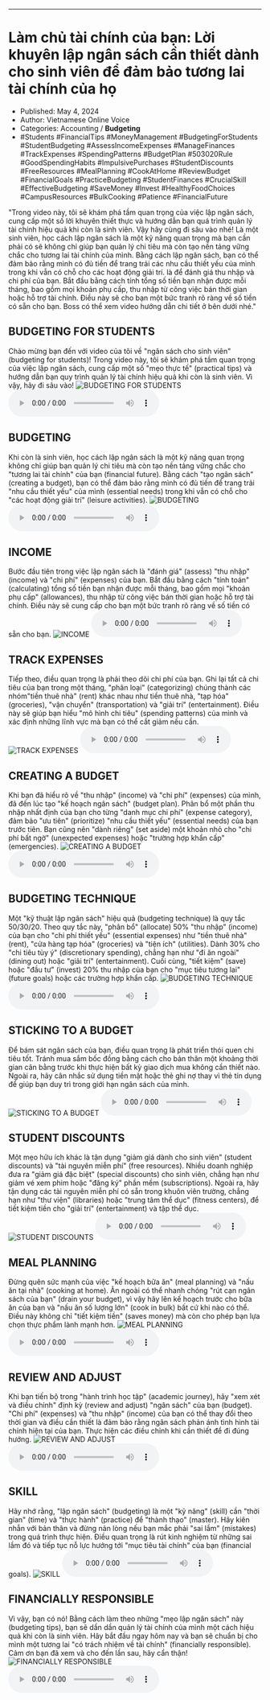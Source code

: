
---

# Làm chủ tài chính của bạn: Lời khuyên lập ngân sách cần thiết dành cho sinh viên để đảm bảo tương lai tài chính của họ

- Published: May 4, 2024
- Author: Vietnamese Online Voice
- Categories: Accounting / **Budgeting**
- #Students #FinancialTips #MoneyManagement #BudgetingForStudents #StudentBudgeting #AssessIncomeExpenses #ManageFinances #TrackExpenses #SpendingPatterns #BudgetPlan #503020Rule #GoodSpendingHabits #ImpulsivePurchases #StudentDiscounts #FreeResources #MealPlanning #CookAtHome #ReviewBudget #FinancialGoals #PracticeBudgeting #StudentFinances #CrucialSkill #EffectiveBudgeting #SaveMoney #Invest #HealthyFoodChoices #CampusResources #BulkCooking #Patience #FinancialFuture

"Trong video này, tôi sẽ khám phá tầm quan trọng của việc lập ngân sách, cung cấp một số lời khuyên thiết thực và hướng dẫn bạn quá trình quản lý tài chính hiệu quả khi còn là sinh viên. Vậy hãy cùng đi sâu vào nhé! Là một sinh viên, học cách lập ngân sách là một kỹ năng quan trọng mà bạn cần phải có sẽ không chỉ giúp bạn quản lý chi tiêu mà còn tạo nền tảng vững chắc cho tương lai tài chính của mình. Bằng cách lập ngân sách, bạn có thể đảm bảo rằng mình có đủ tiền để trang trải các nhu cầu thiết yếu của mình trong khi vẫn có chỗ cho các hoạt động giải trí. là để đánh giá thu nhập và chi phí của bạn. Bắt đầu bằng cách tính tổng số tiền bạn nhận được mỗi tháng, bao gồm mọi khoản phụ cấp, thu nhập từ công việc bán thời gian hoặc hỗ trợ tài chính. Điều này sẽ cho bạn một bức tranh rõ ràng về số tiền có sẵn cho bạn. Boss có thể xem video hướng dẫn chi tiết ở bên dưới nhé."


## BUDGETING FOR STUDENTS

Chào mừng bạn đến với video của tôi về "ngân sách cho sinh viên" (budgeting for students)! Trong video này, tôi sẽ khám phá tầm quan trọng của việc lập ngân sách, cung cấp một số "mẹo thực tế" (practical tips) và hướng dẫn bạn quy trình quản lý tài chính hiệu quả khi còn là sinh viên. Vì vậy, hãy đi sâu vào!
![BUDGETING FOR STUDENTS](https://http-archiver-apis-production-80.schnworks.com/storage/images/transitions/2024-05-04/transition-19052734945-Montserrat-ExtraBold-880E4F.jpg)
<audio controls>
    <source src="https://http-archiver-apis-production-80.schnworks.com/storage/storage/audio/file-19577019573.mp3" type="audio/mpeg">
</audio>



## BUDGETING

Khi còn là sinh viên, học cách lập ngân sách là một kỹ năng quan trọng không chỉ giúp bạn quản lý chi tiêu mà còn tạo nền tảng vững chắc cho "tương lai tài chính" của bạn (financial future). Bằng cách "tạo ngân sách" (creating a budget), bạn có thể đảm bảo rằng mình có đủ tiền để trang trải "nhu cầu thiết yếu" của mình (essential needs) trong khi vẫn có chỗ cho "các hoạt động giải trí" (leisure activities).
![BUDGETING](https://http-archiver-apis-production-80.schnworks.com/storage/images/transitions/2024-05-04/transition--15016783211-Montserrat-Medium-673AB7.jpg)
<audio controls>
    <source src="https://http-archiver-apis-production-80.schnworks.com/storage/storage/audio/file-37158172366.mp3" type="audio/mpeg">
</audio>



## INCOME

Bước đầu tiên trong việc lập ngân sách là "đánh giá" (assess) "thu nhập" (income) và "chi phí" (expenses) của bạn. Bắt đầu bằng cách "tính toán" (calculating) tổng số tiền bạn nhận được mỗi tháng, bao gồm mọi "khoản phụ cấp" (allowances), thu nhập từ công việc bán thời gian hoặc hỗ trợ tài chính. Điều này sẽ cung cấp cho bạn một bức tranh rõ ràng về số tiền có sẵn cho bạn.
![INCOME](https://http-archiver-apis-production-80.schnworks.com/storage/images/transitions/2024-05-04/transition-12685069848-Montserrat-Black-673AB7.jpg)
<audio controls>
    <source src="https://http-archiver-apis-production-80.schnworks.com/storage/storage/audio/file-27074506508.mp3" type="audio/mpeg">
</audio>



## TRACK EXPENSES

Tiếp theo, điều quan trọng là phải theo dõi chi phí của bạn. Ghi lại tất cả chi tiêu của bạn trong một tháng, "phân loại" (categorizing) chúng thành các nhóm"tiền thuê nhà" (rent) khác nhau như tiền thuê nhà, "tạp hóa" (groceries), "vận chuyển" (transportation) và "giải trí" (entertainment). Điều này sẽ giúp bạn hiểu "mô hình chi tiêu" (spending patterns) của mình và xác định những lĩnh vực mà bạn có thể cắt giảm nếu cần.
![TRACK EXPENSES](https://http-archiver-apis-production-80.schnworks.com/storage/images/transitions/2024-05-04/transition--5358951978-Montserrat-SemiBold-7B1FA2.jpg)
<audio controls>
    <source src="https://http-archiver-apis-production-80.schnworks.com/storage/storage/audio/file-10949635515.mp3" type="audio/mpeg">
</audio>



## CREATING A BUDGET

Khi bạn đã hiểu rõ về "thu nhập" (income) và "chi phí" (expenses) của mình, đã đến lúc tạo "kế hoạch ngân sách" (budget plan). Phân bổ một phần thu nhập nhất định của bạn cho từng "danh mục chi phí" (expense category), đảm bảo "ưu tiên" (prioritize) "nhu cầu thiết yếu" (essential needs) của bạn trước tiên. Bạn cũng nên "dành riêng" (set aside) một khoản nhỏ cho "chi phí bất ngờ" (unexpected expenses) hoặc "trường hợp khẩn cấp" (emergencies).
![CREATING A BUDGET](https://http-archiver-apis-production-80.schnworks.com/storage/images/transitions/2024-05-04/transition--10625371596-Montserrat-Black-880E4F.jpg)
<audio controls>
    <source src="https://http-archiver-apis-production-80.schnworks.com/storage/storage/audio/file-35617971977.mp3" type="audio/mpeg">
</audio>



## BUDGETING TECHNIQUE

Một "kỹ thuật lập ngân sách" hiệu quả (budgeting technique) là quy tắc 50/30/20. Theo quy tắc này, "phân bổ" (allocate) 50% "thu nhập" (income) của bạn cho "chi phí thiết yếu" (essential expenses) như "tiền thuê nhà" (rent), "cửa hàng tạp hóa" (groceries) và "tiện ích" (utilities). Dành 30% cho "chi tiêu tùy ý" (discretionary spending), chẳng hạn như "đi ăn ngoài" (dining out) hoặc "giải trí" (entertainment). Cuối cùng, "tiết kiệm" (save) hoặc "đầu tư" (invest) 20% thu nhập của bạn cho "mục tiêu tương lai" (future goals) hoặc các trường hợp khẩn cấp.
![BUDGETING TECHNIQUE](https://http-archiver-apis-production-80.schnworks.com/storage/images/transitions/2024-05-04/transition--6432100773-Montserrat-Thin-004895.jpg)
<audio controls>
    <source src="https://http-archiver-apis-production-80.schnworks.com/storage/storage/audio/file-4693408287.mp3" type="audio/mpeg">
</audio>



## STICKING TO A BUDGET

Để bám sát ngân sách của bạn, điều quan trọng là phát triển thói quen chi tiêu tốt. Tránh mua sắm bốc đồng bằng cách cho bản thân một khoảng thời gian cân bằng trước khi thực hiện bất kỳ giao dịch mua không cần thiết nào. Ngoài ra, hãy cân nhắc sử dụng tiền mặt hoặc thẻ ghi nợ thay vì thẻ tín dụng để giúp bạn duy trì trong giới hạn ngân sách của mình.
![STICKING TO A BUDGET](https://http-archiver-apis-production-80.schnworks.com/storage/images/transitions/2024-05-04/transition-5174241970-Montserrat-Medium-673AB7.jpg)
<audio controls>
    <source src="https://http-archiver-apis-production-80.schnworks.com/storage/storage/audio/file-41315558155.mp3" type="audio/mpeg">
</audio>



## STUDENT DISCOUNTS

Một mẹo hữu ích khác là tận dụng "giảm giá dành cho sinh viên" (student discounts) và "tài nguyên miễn phí" (free resources). Nhiều doanh nghiệp đưa ra "giảm giá đặc biệt" (special discounts) cho sinh viên, chẳng hạn như giảm vé xem phim hoặc "đăng ký" phần mềm (subscriptions). Ngoài ra, hãy tận dụng các tài nguyên miễn phí có sẵn trong khuôn viên trường, chẳng hạn như "thư viện" (libraries) hoặc "trung tâm thể dục" (fitness centers), để tiết kiệm tiền cho "giải trí" (entertainment) và tập thể dục.
![STUDENT DISCOUNTS](https://http-archiver-apis-production-80.schnworks.com/storage/images/transitions/2024-05-04/transition-10608033410-Montserrat-Thin-1A237E.jpg)
<audio controls>
    <source src="https://http-archiver-apis-production-80.schnworks.com/storage/storage/audio/file-22048763344.mp3" type="audio/mpeg">
</audio>



## MEAL PLANNING

Đừng quên sức mạnh của việc "kế hoạch bữa ăn" (meal planning) và "nấu ăn tại nhà" (cooking at home). Ăn ngoài có thể nhanh chóng "rút cạn ngân sách của bạn" (drain your budget), vì vậy hãy lên kế hoạch trước cho bữa ăn của bạn và "nấu ăn số lượng lớn" (cook in bulk) bất cứ khi nào có thể. Điều này không chỉ "tiết kiệm tiền" (saves money) mà còn cho phép bạn lựa chọn thực phẩm lành mạnh hơn.
![MEAL PLANNING](https://http-archiver-apis-production-80.schnworks.com/storage/images/transitions/2024-05-04/transition--15397394812-Montserrat-Medium-303F9F.jpg)
<audio controls>
    <source src="https://http-archiver-apis-production-80.schnworks.com/storage/storage/audio/file-27270838845.mp3" type="audio/mpeg">
</audio>



## REVIEW AND ADJUST

Khi bạn tiến bộ trong "hành trình học tập" (academic journey), hãy "xem xét và điều chỉnh" định kỳ (review and adjust) "ngân sách" của bạn (budget). "Chi phí" (expenses) và "thu nhập" (income) của bạn có thể thay đổi theo thời gian và điều cần thiết là đảm bảo rằng ngân sách phản ánh tình hình tài chính hiện tại của bạn. Thực hiện các điều chỉnh khi cần thiết để đi đúng hướng.
![REVIEW AND ADJUST](https://http-archiver-apis-production-80.schnworks.com/storage/images/transitions/2024-05-04/transition--25756125309-Montserrat-Black-283593.jpg)
<audio controls>
    <source src="https://http-archiver-apis-production-80.schnworks.com/storage/storage/audio/file-17974557728.mp3" type="audio/mpeg">
</audio>



## SKILL

Hãy nhớ rằng, "lập ngân sách" (budgeting) là một "kỹ năng" (skill) cần "thời gian" (time) và "thực hành" (practice) để "thành thạo" (master). Hãy kiên nhẫn với bản thân và đừng nản lòng nếu bạn mắc phải "sai lầm" (mistakes) trong quá trình thực hiện. Điều quan trọng là rút kinh nghiệm từ những sai lầm đó và tiếp tục nỗ lực hướng tới "mục tiêu tài chính" của bạn (financial goals).
![SKILL](https://http-archiver-apis-production-80.schnworks.com/storage/images/transitions/2024-05-04/transition--27391806299-Montserrat-Bold-880E4F.jpg)
<audio controls>
    <source src="https://http-archiver-apis-production-80.schnworks.com/storage/storage/audio/file-16462814746.mp3" type="audio/mpeg">
</audio>



## FINANCIALLY RESPONSIBLE

Vì vậy, bạn có nó! Bằng cách làm theo những "mẹo lập ngân sách" này (budgeting tips), bạn sẽ dần dần quản lý tài chính của mình một cách hiệu quả khi còn là sinh viên. Hãy bắt đầu ngay hôm nay và bạn sẽ chuẩn bị cho mình một tương lai "có trách nhiệm về tài chính" (financially responsible). Cảm ơn bạn đã xem và cho đến lần sau, hãy cẩn thận!
![FINANCIALLY RESPONSIBLE](https://http-archiver-apis-production-80.schnworks.com/storage/images/transitions/2024-05-04/transition-19400343383-Montserrat-Bold-880E4F.jpg)
<audio controls>
    <source src="https://http-archiver-apis-production-80.schnworks.com/storage/storage/audio/file-36500524788.mp3" type="audio/mpeg">
</audio>

